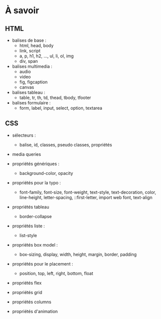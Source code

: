 # À savoir

## HTML

- balises de base :
    - html, head, body
    - link, script
    - a, p, h1, h2, ..., ul, li, ol, img
    - div, span
- balises multimedia :
    - audio
    - video
    - fig, figcaption
    - canvas
- balises tableau :
    - table, tr, th, td, thead, tbody, tfooter
- balises formulaire :
    - form, label, input, select, option, textarea

## CSS

- sélecteurs :
    - balise, id, classes, pseudo classes, propriétés

- media queries

- propriétés génériques :
    - background-color, opacity
- propriétés pour la typo :
    - font-family, font-size, font-weight, text-style, text-decoration, color, line-height, letter-spacing, ::first-letter, import web font, text-align
- propriétés tableau
    - border-collapse
- propriétés liste :
    - list-style
- propriétés box model :
    - box-sizing, display, width, height, margin, border, padding
- propriétés pour le placement :
    - position, top, left, right, bottom, float
- propriétés flex
- propriétés grid
- propriétés columns
- propriétés d'animation